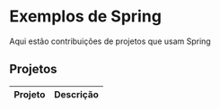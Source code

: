 # Exemplos de Spring
Aqui estão contribuições de projetos que usam Spring

## Projetos
Projeto         | Descrição
--------------- | -------------
